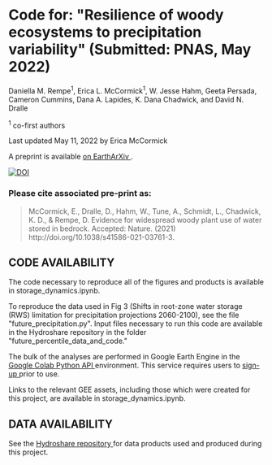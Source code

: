 # Code for: "Resilience of woody ecosystems to precipitation variability" (Submitted: PNAS, May 2022)

Daniella M. Rempe<sup>1</sup>, Erica L. McCormick<sup>1</sup>, W. Jesse Hahm, Geeta Persada, Cameron Cummins, Dana A. Lapides, K. Dana Chadwick, and David N. Dralle


<sup>1</sup> co-first authors

Last updated May 11, 2022 by Erica McCormick

A preprint is available <a href = "https://www.researchsquare.com/article/rs-138459/v1"> on EarthArXiv </a>.

<a href="https://zenodo.org/badge/latestdoi/357586333"><img src="https://zenodo.org/badge/357586333.svg" alt="DOI"></a>


### Please cite associated pre-print as:
<blockquote> McCormick, E., Dralle, D., Hahm, W., Tune, A., Schmidt, L., Chadwick, K. D., & Rempe, D. Evidence for widespread woody plant use of water stored in bedrock. Accepted: Nature. (2021) http://doi.org/10.1038/s41586-021-03761-3.</blockquote>


## **CODE AVAILABILITY**

The code necessary to reproduce all of the figures and products is available in storage_dynamics.ipynb.

To reproduce the data used in Fig 3 (Shifts in root-zone water storage (RWS) limitation for precipitation projections 2060-2100), see the file "future_precipitation.py". Input files necessary to run this code are available in the Hydroshare repository in the folder "future_percentile_data_and_code." 

The bulk of the analyses are performed in Google Earth Engine in the <a href = "https://colab.research.google.com/">Google Colab </a><a href = "https://developers.google.com/earth-engine/guides/python_install">Python API </a>environment. This service requires users to <a href = "https://earthengine.google.com/new_signup/">sign-up </a>prior to use.

Links to the relevant GEE assets, including those which were created for this project, are available in storage_dynamics.ipynb.

## **DATA AVAILABILITY**

See the <a href = "https://doi.org/10.4211/hs.a2f0d5fd10f14cd189a3465f72cba6f3"> Hydroshare repository </a> for data products used and produced during this project.





